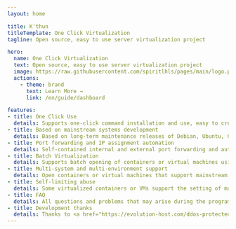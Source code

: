 ```yaml
---
layout: home

title: K'thun
titleTemplate: One Click Virtualization
tagline: Open source, easy to use server virtualization project

hero:
  name: One Click Virtualization
  text: Open source, easy to use server virtualization project
  image: https://raw.githubusercontent.com/spiritlhls/pages/main/logo.png
  actions:
    - theme: brand
      text: Learn More →
      link: /en/guide/dashboard

features:
- title: One Click Use
  details: Supports one-click command installation and use, easy to create virtual machines or containers on X86_64 and ARM architecture servers
- title: Based on mainstream systems development
  details: Based on long-term maintenance releases of Debian, Ubuntu, Centos, etc., there is always a way to virtualize containers or virtual machines, no matter what the system is.
- title: Port forwarding and IP assignment automation
  details: Self-contained internal and external port forwarding and automatic IP address allocation (including IPV6、IPV4), including TCP, UDP, VNC, RDP and other protocols, without manual management
- title: Batch Virtualization
  details: Supports batch opening of containers or virtual machines using KVM, LXC, Docker virtualization
- title: Multi-system and multi-environment support
  details: Open containers or virtual machines that support mainstream systems, including Linux, Windows, MacOS, Android as well as pure browser or desktop environments.
- title: Self-limiting abuse
  details: Some virtualized containers or VMs support the setting of masks and loading limits to avoid being used for abuse.
- title: FAQ
  details: All questions and problems that may arise during the program are answered.
- title: Development thanks
  details: Thanks to <a href="https://evolution-host.com/ddos-protected-vps.php"><strong>Evolution Host</strong></a> for supporting us with a DDoS protected VPS
---
```

